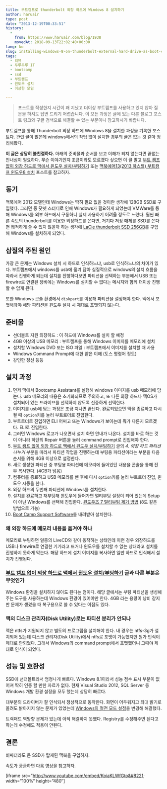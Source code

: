 ```yaml
---
title: 부트캠프로 thunderbolt 외장 하드에 Windows 8 설치하기
author: haruair
type: post
date: "2013-12-19T00:33:51"
history:
  - 
    from: https://www.haruair.com/blog/1938
    movedAt: 2018-09-13T22:02:40+00:00
lang: ko
slug: installing-windows-8-on-thunderbolt-external-hard-drive-as-boot-camp
tags:
  - 리뷰
  - 두루두루 IT
  - bootcamp
  - ssd
  - 부트캠프
  - 윈도우 설치
  - 이상한 모임

---
```

> 포스트를 작성한지 시간이 꽤 지났고 더이상 부트캠프를 사용하고 있지 않아 질문을 하셔도 답변 드리기 어렵습니다. 이 모든 과정은 글에 있는 다른 블로그 포스트 링크와 구글 검색으로 해결할 수 있는 부분이니 참고하시기 바랍니다.

부트캠프를 통해 Thunderbolt 외장 하드에 Windows 8을 설치한 과정을 기록한 포스트다. 관련 글이 많은데 windows에서의 작업 없이 설치한 경우의 글은 없는 것 같아 정리해봤다.

**이 글은 상당히 불친절하다.** 아래의 준비물과 순서를 보고 이해가 되지 않는다면 끝없는 인내심이 필요하다. 무슨 이야기인지 조금이라도 모르겠다 싶으면 이 글 말고 [부트 캠프 없이 외장 하드로 맥에서 윈도우 설치/부팅하기][1] 또는 [맥북에어13(2013 하스웰) 부트캠프 윈도우8 설치][2] 포스트를 참고하자.

## 동기

맥북에어 2012 모델인데 Windows는 딱히 필요 없을 것이란 생각에 128GB SSD로 구입했다. 그러던 중 닷넷 스터디로 인해 Windows가 필요하게 되었는데 VMWare를 통해 Windows를 외부 하드에서 구동하니 실제 사용하기 어려울 정도로 느렸다. 훨씬 빠른 속도의 thunderbolt를 이용한 외장하드를 쓴다면, 거기다 저장 매체를 SSD를 쓴다면 쾌적하게 쓸 수 있지 않을까 하는 생각에 [LaCie thunderbolt SSD 256GB][3]를 구입해 Windows를 설치하게 되었다.

<!--more-->

## 삽질의 주된 원인

가장 큰 문제는 Windows 설치 시 하드로 인식하느냐, usb로 인식하느냐의 차이가 있다. 부트캠프에서 windows를 usb에 옮겨 담아 실질적으로 windows의 설치 흐름을 따라서 진행하게 되는데 설치를 진행하다보면 파티션을 선택하는 부분에서 USB 또는 firewire로 연결된 장비에는 Windows를 설치할 수 없다는 메시지와 함께 더이상 진행할 수 없게 된다.

또한 Windows 콘솔 환경에서 `diskpart`를 이용해 파티션을 설정해야 한다. 맥에서 포맷해봐야 해당 파티션을 윈도우 설치 시 제대로 포맷되지 않는다.

## 준비물

  * 선더볼트 지원 외장하드 : 이 하드에 Windows를 설치 할 예정
  * 4GB 이상의 USB 메모리 : 부트캠프를 통해 Windows 이미지를 메모리에 설치
  * 설치할 Windows DVD 또는 ISO 파일 : 부트캠프에서 이미지를 설치할 때 사용
  * Windows Command Prompt에 대한 얕은 이해 (도스 명령어 정도)
  * 강인한 정신 등등

## 설치 과정

  1. 먼저 맥에서 Bootcamp Assistant를 실행해 windows 이미지를 usb 메모리에 담는다. usb 메모리의 내용은 초기화되므로 주의하고, 또 다른 외장 하드나 맥OS가 설치되어 있는 드라이브를 선택하지 않도록 신중하게 선택한다.
  2. 이미지를 usb에 담는 과정은 조금 지나면 끝난다. 완료되었으면 맥을 종료하고 다시 켤 때 `option`키를 눌러 부트로더로 진입한다.
  3. 부트로더로 진입하면 ELI 어쩌고 또는 Windows가 보이는데 뭐가 다른지 모르겠다. ELI로 진입한다.
  4. 그러면 Windows 로고가 나오면서 설치 화면 안내가 나온다. 설치를 바로 하는 것이 아니라 하단의 Repair 버튼을 눌러 command prompt로 진입해야 한다.
  5. [부트 캠프 없이 외장 하드로 맥에서 윈도우 설치/부팅하기][1] 글의 _4. 외장 하드 파티션 나누기_ 부분을 따라서 파티션 작업을 진행하는데 부팅용 파티션이라는 부분을 다음 순서를 위해 4GB 이상으로 설정한다.
  6. 새로 생성한 파티션 중 부팅용 파티션에 메모리에 들어있던 내용을 콘솔을 통해 전부 복사한다. (4GB가 넘음)
  7. 컴퓨터를 종료하고 USB 메모리를 뺀 후에 다시 `option`키를 눌러 부트로더 진입, 윈도우 시동을 한다.
  8. 외장 하드의 두번째 파티션에 Windows를 설치한다.
  9. 설치를 완료하고 재부팅해 윈도우에 들어가면 멀티부팅 설정이 되어 있는데 Setup이 아닌 Windows를 선택해 진입한다. [윈도우즈 7 멀티부팅 제거 방법][4] (8도 같은 방법으로 가능)
 10. [Boot Camp Support Software][5]를 내려받아 설치한다.

### 왜 외장 하드에 메모리 내용을 옮겨야 하나

메모리로 부팅하면 일종의 LiveCD와 같이 동작하는 상태인데 이런 경우 외장하드를 USB나 firewire로 연결한 기기라고 뜨거나 윈도우를 설치할 수 없는 상태라고 설치를 진행하지 못하게 막는다. 해당 하드에 설치 이미지를 복사하면 일반 하드로 인식해서 설치가 진행된다.

### [부트 캠프 없이 외장 하드로 맥에서 윈도우 설치/부팅하기][1] 글과 다른 부분은 무엇인가

Windows 환경을 설치하지 않아도 된다는 점이다. 해당 글에서는 부팅 파티션을 생성해주는 도구를 사용하는데 Windows 환경이 있어야만 한다. 4GB 라는 용량이 낭비 같지만 문제가 생겼을 때 복구용으로 쓸 수 있다는 이점도 있다.

### 맥의 디스크 관리자(Disk Utility)로는 파티션 분리가 안되나

맥은 ntfs가 지원되지 않고 별도의 프로그램을 설치해야 한다. 내 경우는 ntfs-3g가 설치되어 있는데 디스크 관리자(Disk Utility)에서 ntfs로 포맷이 가능했지만 뭔가 인식이 제대로 안되었다. 그래서 Windows의 command prompt에서 포맷했더니 그때야 제대로 인식이 되었다.

## 성능 및 호환성

SSD에 선더볼트라서 엄청나게 빠르다. Windows 8.1이라서 성능 점수 표시 부분이 없어져 딱히 인증 할 만한 자료가 없다. 현재 Visual Studio 2012, SQL Server 등 Windows 개발 환경 설정을 모두 했는데 상당히 빠르다.

대부분의 드라이버가 잘 인식되서 정상적으로 동작한다. 화면이 어두워지고 최대 밝기로 올려도 밝아지지 않는 문제가 있었는데 [Windows의 절전 모드 설정][6]을 변경해 해결했다.

트랙패드 역방향 문제가 있는데 아직 해결하지 못했다. Registry를 수정해주면 된다고 하는데 수정해도 적용이 안된다.

## 결론

비싸더라도 큰 SSD가 탑재된 맥북을 구입하자.

속도가 궁금하면 다음 영상을 참고하자.

[iframe src=&#8221;http://www.youtube.com/embed/KoiaKLWfGto&#8221; width=&#8221;100%&#8221; height=&#8221;480&#8243;]

 [1]: http://nuridol.egloos.com/3967659
 [2]: http://onasaju.tistory.com/54
 [3]: http://www.lacie.com/us/products/product.htm?id=10599
 [4]: http://poeta.tistory.com/68
 [5]: http://support.apple.com/kb/dl1638
 [6]: http://www.howtogeek.com/107173/disable-windows-8s-adaptive-brightness-to-fix-dark-screen-problems/